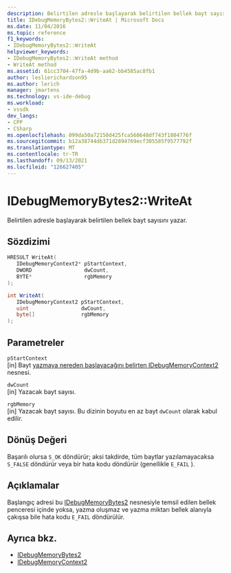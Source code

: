 ```yaml
---
description: Belirtilen adresle başlayarak belirtilen bellek bayt sayısını yazar.
title: IDebugMemoryBytes2::WriteAt | Microsoft Docs
ms.date: 11/04/2016
ms.topic: reference
f1_keywords:
- IDebugMemoryBytes2::WriteAt
helpviewer_keywords:
- IDebugMemoryBytes2::WriteAt method
- WriteAt method
ms.assetid: 61cc3704-47fa-4d9b-aa62-bb4585ac8fb1
author: leslierichardson95
ms.author: lerich
manager: jmartens
ms.technology: vs-ide-debug
ms.workload:
- vssdk
dev_langs:
- CPP
- CSharp
ms.openlocfilehash: 099da50a72150d425fca560648df743f1804776f
ms.sourcegitcommit: b12a38744db371d2894769ecf305585f9577792f
ms.translationtype: MT
ms.contentlocale: tr-TR
ms.lasthandoff: 09/13/2021
ms.locfileid: "126627405"
---
```

# <a name="idebugmemorybytes2writeat"></a>IDebugMemoryBytes2::WriteAt
Belirtilen adresle başlayarak belirtilen bellek bayt sayısını yazar.

## <a name="syntax"></a>Sözdizimi

```cpp
HRESULT WriteAt( 
   IDebugMemoryContext2* pStartContext,
   DWORD                 dwCount,
   BYTE*                 rgbMemory
);
```

```csharp
int WriteAt(
   IDebugMemoryContext2 pStartContext,
   uint                 dwCount,
   byte[]               rgbMemory
);
```

## <a name="parameters"></a>Parametreler
`pStartContext`\
[in] Bayt [yazmaya nereden başlayacağını belirten IDebugMemoryContext2](../../../extensibility/debugger/reference/idebugmemorycontext2.md) nesnesi.

`dwCount`\
[in] Yazacak bayt sayısı.

`rgbMemory`\
[in] Yazacak bayt sayısı. Bu dizinin boyutu en az bayt `dwCount` olarak kabul edilir.

## <a name="return-value"></a>Dönüş Değeri
 Başarılı olursa `S_OK` döndürür; aksi takdirde, tüm baytlar yazılamayacaksa `S_FALSE` döndürür veya bir hata kodu döndürür (genellikle `E_FAIL` ).

## <a name="remarks"></a>Açıklamalar
 Başlangıç adresi bu [IDebugMemoryBytes2](../../../extensibility/debugger/reference/idebugmemorybytes2.md) nesnesiyle temsil edilen bellek penceresi içinde yoksa, yazma oluşmaz ve yazma miktarı bellek alanıyla çakışsa bile hata kodu `E_FAIL` döndürülür.

## <a name="see-also"></a>Ayrıca bkz.
- [IDebugMemoryBytes2](../../../extensibility/debugger/reference/idebugmemorybytes2.md)
- [IDebugMemoryContext2](../../../extensibility/debugger/reference/idebugmemorycontext2.md)
